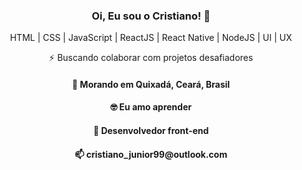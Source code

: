 <!--
**Cristianojr9/cristianojr9** is a ✨ _special_ ✨ repository because its `README.md` (this file) appears on your GitHub profile.

Here are some ideas to get you started:

- 🔭 I’m currently working on ...
- 🌱 I’m currently learning ...
- 👯 I’m looking to collaborate on ...
- 🤔 I’m looking for help with ...
- 💬 Ask me about ...
- 📫 How to reach me: ...
- 😄 Pronouns: ...
- ⚡ Fun fact: ...
-->

<h3 align="center">
  Oi, Eu sou o Cristiano! 👋
</h3>
<p align="center">
  HTML | CSS | JavaScript | ReactJS | React Native | NodeJS  | UI | UX
</p>
<p align="center">
  ⚡ Buscando colaborar com projetos desafiadores
</p>
<h4 align="center">
  📌  Morando em <b>Quixadá</b>, <b>Ceará</b>, <b>Brasil</b>  
</h4>
<h4 align="center">🤓 Eu amo aprender</h4>
<h4 align="center">💼 Desenvolvedor front-end</h4>
<h4 align="center">📫 cristiano_junior99@outlook.com</h4>
